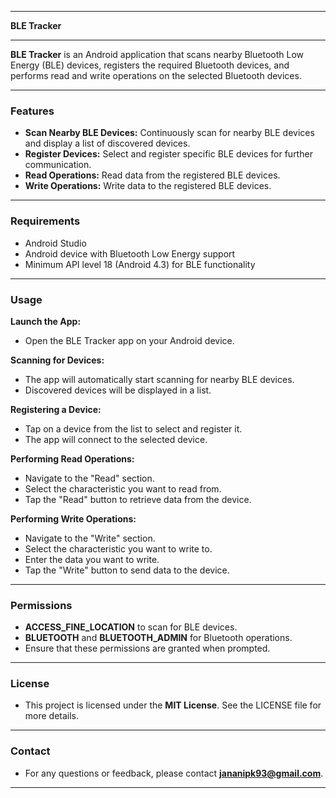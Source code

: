 

---

**BLE Tracker**

---

**BLE Tracker** is an Android application that scans nearby Bluetooth Low Energy (BLE) devices, registers the required Bluetooth devices, and performs read and write operations on the selected Bluetooth devices.

---

### Features
- **Scan Nearby BLE Devices:** Continuously scan for nearby BLE devices and display a list of discovered devices.
- **Register Devices:** Select and register specific BLE devices for further communication.
- **Read Operations:** Read data from the registered BLE devices.
- **Write Operations:** Write data to the registered BLE devices.

---

### Requirements
- Android Studio
- Android device with Bluetooth Low Energy support
- Minimum API level 18 (Android 4.3) for BLE functionality

---

### Usage

**Launch the App:**
- Open the BLE Tracker app on your Android device.

**Scanning for Devices:**
- The app will automatically start scanning for nearby BLE devices.
- Discovered devices will be displayed in a list.

**Registering a Device:**
- Tap on a device from the list to select and register it.
- The app will connect to the selected device.

**Performing Read Operations:**
- Navigate to the "Read" section.
- Select the characteristic you want to read from.
- Tap the "Read" button to retrieve data from the device.

**Performing Write Operations:**
- Navigate to the "Write" section.
- Select the characteristic you want to write to.
- Enter the data you want to write.
- Tap the "Write" button to send data to the device.

---

### Permissions
- **ACCESS_FINE_LOCATION** to scan for BLE devices.
- **BLUETOOTH** and **BLUETOOTH_ADMIN** for Bluetooth operations.
- Ensure that these permissions are granted when prompted.

---

### License
- This project is licensed under the **MIT License**. See the LICENSE file for more details.

---

### Contact
- For any questions or feedback, please contact **jananipk93@gmail.com**.

---
